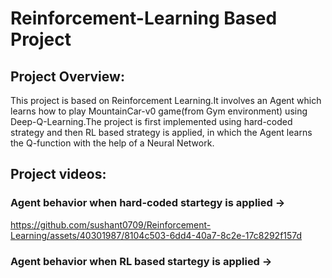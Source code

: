# Reinforcement-Learning Based Project

## Project Overview:
This project is based on Reinforcement Learning.It involves an Agent which learns how to play MountainCar-v0 game(from Gym environment) using Deep-Q-Learning.The project is first implemented using hard-coded strategy and then RL based strategy is applied, in which the Agent learns the Q-function with the help of a Neural Network.  

## Project videos:

### Agent behavior when hard-coded startegy is applied ->

https://github.com/sushant0709/Reinforcement-Learning/assets/40301987/8104c503-6dd4-40a7-8c2e-17c8292f157d

### Agent behavior when RL based startegy is applied ->

